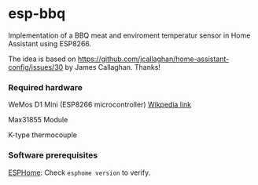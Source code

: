 # esp-bbq
Implementation of a BBQ meat and enviroment temperatur sensor in Home Assistant using ESP8266.

The idea is based on https://github.com/jcallaghan/home-assistant-config/issues/30 by James Callaghan. Thanks!

### Required hardware
WeMos D1 Mini (ESP8266 microcontroller)
[Wikpedia link](https://en.wikipedia.org/wiki/ESP8266)

Max31855 Module

K-type thermocouple

### Software prerequisites
[ESPHome](https://esphome.io/): Check `esphome version` to verify.
